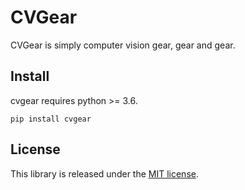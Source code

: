 # CVGear

CVGear is simply computer vision gear, gear and gear.

## Install
cvgear requires python >= 3.6.
```
pip install cvgear
```

## License
This library is released under the [MIT license](https://github.com/ivanpp/cvgear/blob/master/LICENSE).